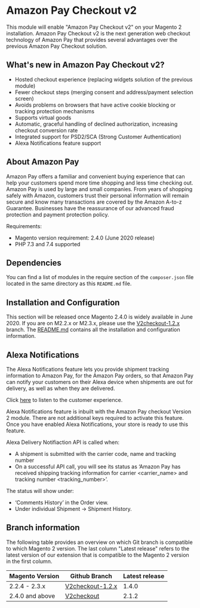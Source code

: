 # Amazon Pay Checkout v2

This module will enable "Amazon Pay Checkout v2" on your Magento 2 installation. Amazon Pay Checkout v2 is the next generation web checkout technology of Amazon Pay that provides several advantages over the previous Amazon Pay Checkout solution.

## What's new in Amazon Pay Checkout v2?

* Hosted checkout experience (replacing widgets solution of the previous module)
* Fewer checkout steps (merging consent and address/payment selection screen)
* Avoids problems on browsers that have active cookie blocking or tracking protection mechanisms
* Supports virtual goods
* Automatic, graceful handling of declined authorization, increasing checkout conversion rate
* Integrated support for PSD2/SCA (Strong Customer Authentication)
* Alexa Notifications feature support

## About Amazon Pay

Amazon Pay offers a familiar and convenient buying experience that can help your customers spend more time shopping and less time checking out. Amazon Pay is used by large and small companies. From years of shopping safely with Amazon, customers trust their personal information will remain secure and know many transactions are covered by the Amazon A-to-z Guarantee. Businesses have the reassurance of our advanced fraud protection and payment protection policy.

Requirements:
* Magento version requirement: 2.4.0 (June 2020 release)
* PHP 7.3 and 7.4 supported

## Dependencies

You can find a list of modules in the require section of the `composer.json` file located in the
same directory as this `README.md` file.

## Installation and Configuration
This section will be released once Magento 2.4.0 is widely available in June 2020.
If you are on M2.2.x or M2.3.x, please use the [V2checkout-1.2.x](https://github.com/amzn/amazon-payments-magento-2-plugin/tree/V2checkout-1.2.x) branch. The [README.md](https://github.com/amzn/amazon-payments-magento-2-plugin/tree/V2checkout-1.2.x#amazon-pay-checkout-v2) contains all the installation and configuration information.

## Alexa Notifications

The Alexa Notifications feature lets you provide shipment tracking information to Amazon Pay, for the Amazon Pay orders, so that Amazon Pay can notify your customers on their Alexa device when shipments are out for delivery, as well as when they are delivered.

Click [here](https://developer.amazon.com/docs/amazon-pay-onetime/delivery-notifications.html#heres-what-your-customer-will-experience) to listen to the customer experience.

Alexa Notifications feature is inbuilt with the Amazon Pay checkout Version 2 module. There are not additional keys required to activate this feature. Once you have enabled Alexa Notifications, your store is ready to use this feature.

Alexa Delivery Notifiaction API is called when:

- A shipment is submitted with the carrier code, name and tracking number
- On a successful API call, you will see its status as ‘Amazon Pay has received shipping tracking information for carrier <carrier_name> and tracking number <tracking_number>’.

The status will show under:
* ‘Comments History’ in the Order view.
* Under individual Shipment -> Shipment History.

## Branch information

The following table provides an overview on which Git branch is compatible to which Magento 2 version. The last column "Latest release" refers to the latest version of our extension that is compatible to the Magento 2 version in the first column. 

| Magento Version | Github Branch | Latest release |
| ------------- | ------------- | ------------- |
| 2.2.4 - 2.3.x | [V2checkout-1.2.x](https://github.com/amzn/amazon-payments-magento-2-plugin/tree/V2checkout-1.2.x) | 1.4.0 |
| 2.4.0 and above | [V2checkout](https://github.com/amzn/amazon-payments-magento-2-plugin/tree/V2checkout) | 2.1.2 |
